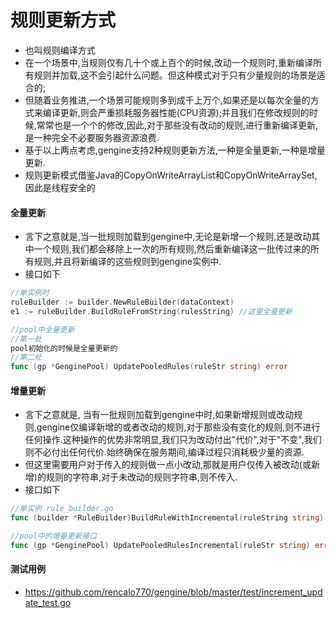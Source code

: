 # 规则更新方式
- 也叫规则编译方式
- 在一个场景中,当规则仅有几十个或上百个的时候,改动一个规则时,重新编译所有规则并加载,这不会引起什么问题。但这种模式对于只有少量规则的场景是适合的;
- 但随着业务推进,一个场景可能规则多到成千上万个,如果还是以每次全量的方式来编译更新,则会严重损耗服务器性能(CPU资源);并且我们在修改规则的时候,常常也是一个个的修改,因此,对于那些没有改动的规则,进行重新编译更新,是一种完全不必要服务器资源浪费.
- 基于以上两点考虑,gengine支持2种规则更新方法,一种是全量更新,一种是增量更新.
- 规则更新模式借鉴Java的CopyOnWriteArrayList和CopyOnWriteArraySet, 因此是线程安全的

#### 全量更新
- 言下之意就是,当一批规则加载到gengine中,无论是新增一个规则,还是改动其中一个规则,我们都会移除上一次的所有规则,然后重新编译这一批传过来的所有规则,并且将新编译的这些规则到gengine实例中.
- 接口如下

```go
//单实例时
ruleBuilder := builder.NewRuleBuilder(dataContext)
e1 := ruleBuilder.BuildRuleFromString(rulesString) //这里全量更新

//pool中全量更新
//第一处
pool初始化的时候是全量更新的
//第二处
func (gp *GenginePool) UpdatePooledRules(ruleStr string) error


```

#### 增量更新
- 言下之意就是, 当有一批规则加载到gengine中时,如果新增规则或改动规则,gengine仅编译新增的或者改动的规则,对于那些没有变化的规则,则不进行任何操作.这种操作的优势非常明显,我们只为改动付出"代价",对于"不变",我们则不必付出任何代价.始终确保在服务期间,编译过程只消耗极少量的资源.
- 但这里需要用户对于传入的规则做一点小改动,那就是用户仅传入被改动(或新增)的规则的字符串,对于未改动的规则字符串,则不传入.
- 接口如下

```go
//单实例 rule_builder.go
func (builder *RuleBuilder)BuildRuleWithIncremental(ruleString string) error

//pool中的增量更新接口
func (gp *GenginePool) UpdatePooledRulesIncremental(ruleStr string) error 

```

#### 测试用例
- https://github.com/rencalo770/gengine/blob/master/test/increment_update_test.go


